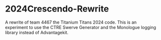 # 2024Crescendo-Rewrite
A rewrite of team 4467 the Titanium Titans 2024 code. This is an experiment to use the CTRE Swerve Generator and the Monologue logging library instead of Advantagekit.
